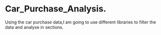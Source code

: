 # Car_Purchase_Analysis.
Using the car purchase data,I am going to use different libraries to filter the data and analyse in sections.
